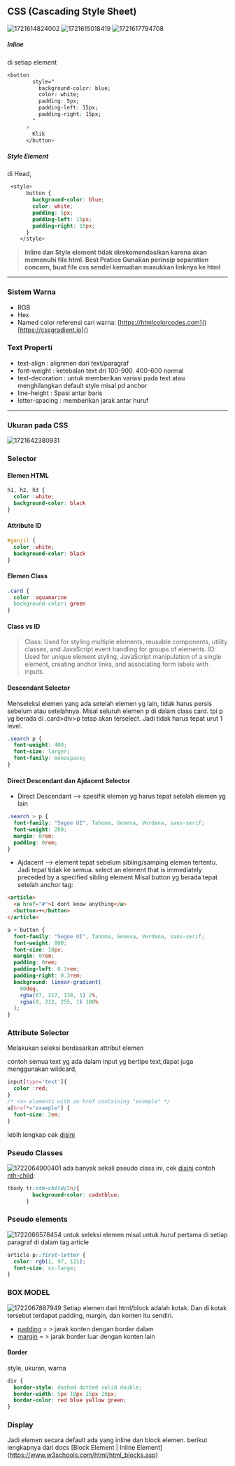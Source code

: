 ## CSS (Cascading Style Sheet)

![1721614824002](image/readme/1721614824002.png)
![1721615018419](image/readme/1721615018419.png)
![1721617794708](image/readme/1721617794708.png)

##### Inline

di setiap element

```CSS
<button
        style="
          background-color: blue;
          color: white;
          padding: 5px;
          padding-left: 15px;
          padding-right: 15px;
        "
      >
        Klik
      </button>
```

##### Style Element

di Head,

```CSS
 <style>
      button {
        background-color: blue;
        color: white;
        padding: 5px;
        padding-left: 15px;
        padding-right: 15px;
      }
    </style>
```

> **Inline dan Style element tidak direkomendasikan karena akan memenuhi file html.
> Best Pratice Gunakan perinsip separation concern, buat file css sendiri kemudian masukkan linknya ke html**

---

### Sistem Warna

- RGB
- Hex
- Named color
  referensi cari warna:
  [https://htmlcolorcodes.com]()
  [https://cssgradient.io]()

### Text Properti

- text-align : alignmen dari text/paragraf
- font-weight : ketebalan text dri 100-900. 400-600 normal
- text-decoration : untuk memberikan variasi pada text atau menghilangkan default style misal pd anchor
- line-height : Spasi antar baris
- letter-spacing : memberikan jarak antar huruf

---

### Ukuran pada CSS

![1721642380931](image/readme/1721642380931.png)

### Selector

#### Elemen HTML

```CSS
h1, h2, h3 {
  color :white;
  background-color: black
}
```

#### Attribute ID

```CSS
#ganjil {
  color :white;
  background-color: black
}
```

#### Elemen Class

```CSS
.card {
  color :aquamarine
  background-color: green
}
```

#### Class vs ID

> Class: Used for styling multiple elements, reusable components, utility classes, and JavaScript event handling for groups of elements.
> ID: Used for unique element styling, JavaScript manipulation of a single element, creating anchor links, and associating form labels with inputs.

#### Descendant Selector

Menseleksi elemen yang ada setelah elemen yg lain, tidak harus persis sebelum atau setelahnya.
Misal seluruh elemen p di dalam class card. tpi p yg berada di .card>div>p tetap akan terselect. Jadi tidak harus tepat urut 1 level.

```CSS
.search p {
  font-weight: 400;
  font-size: larger;
  font-family: monospace;
}
```

#### Direct Descendant dan Ajdacent Selector

- Direct Descendant --> spesifik elemen yg harus tepat setelah elemen yg lain

```CSS
.search > p {
  font-family: "Segoe UI", Tahoma, Geneva, Verdana, sans-serif;
  font-weight: 200;
  margin: 0rem;
  padding: 0rem;
}
```

- Ajdacent --> element tepat sebelum sibling/samping elemen tertentu. Jadi tepat tidak ke semua. select an element that is immediately preceded by a specified sibling element
  Misal button yg berada tepat setelah anchor tag:

```HTML
<article>
  <a href="#">I dont know anything</a>
  <button>+</button>
</article>
```

```CSS
a + button {
  font-family: "Segoe UI", Tahoma, Geneva, Verdana, sans-serif;
  font-weight: 800;
  font-size: 18px;
  margin: 0rem;
  padding: 0rem;
  padding-left: 0.3rem;
  padding-right: 0.3rem;
  background: linear-gradient(
    90deg,
    rgba(67, 217, 138, 1) 2%,
    rgba(0, 212, 255, 1) 100%
  );
}
```

### Attribute Selector

Melakukan seleksi berdasarkan attribut elemen

contoh semua text yg ada dalam input yg bertipe text,dapat juga menggunakan wildcard,

```CSS
input[type='text']{
  color :red;
}
/* <a> elements with an href containing "example" */
a[href*="example"] {
  font-size: 2em;
}
```

lebih lengkap cek [disini](https://developer.mozilla.org/en-US/docs/Web/CSS/Attribute_selectors)

### Pseudo Classes

![1722064900401](image/readme/1722064900401.png)
ada banyak sekali pseudo class ini, cek [disini](https://developer.mozilla.org/en-US/docs/Web/CSS/Pseudo-classes#tree-structural_pseudo-classes)
contoh [nth-child](https://developer.mozilla.org/en-US/docs/Web/CSS/:nth-child):

```CSS
tbody tr:nth-child(2n){
        background-color: cadetblue;
      }
```

### Pseudo elements

![1722066578454](image/readme/1722066578454.png)
untuk seleksi elemen
misal untuk huruf pertama di setiap paragraf di dalam tag article

```CSS
article p::first-letter {
  color: rgb(1, 97, 121);
  font-size: xx-large;
}
```

### BOX MODEL

![1722067887949](image/readme/1722067887949.png)
Setiap elemen dari html/block adalah kotak. Dan di kotak tersebut terdapat padding, margin, dan konten itu sendiri.

- [padding](https://developer.mozilla.org/en-US/docs/Web/CSS/padding) = > jarak konten dengan border dalam
- [margin](https://developer.mozilla.org/en-US/docs/Web/CSS/margin) = > jarak border luar dengan konten lain

#### Border

style, ukuran, warna

```CSS
div {
  border-style: dashed dotted solid double;
  border-width: 5px 10px 15px 20px;
  border-color: red blue yellow green;
}
```

### Display

Jadi elemen secara default ada yang inline dan block elemen. berikut lengkapnya dari docs
[Block Element | Inline Element] (https://www.w3schools.com/html/html_blocks.asp)
